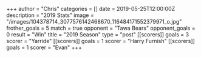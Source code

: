 +++
author = "Chris"
categories = []
date = 2019-05-25T12:00:00Z
description = "2019 Stats"
image = "/images/104378714_3077576142468670_116484171552379971_o.jpg"
frother_goals = 5
match = true
opponent = "Tawa Bears"
opponent_goals = 0
result = "Win"
title = "2019 Season"
type = "post"
[[scorers]]
goals = 3
scorer = "Yarride"
[[scorers]]
goals = 1
scorer = "Harry Furnish"
[[scorers]]
goals = 1
scorer = "Evan"
+++